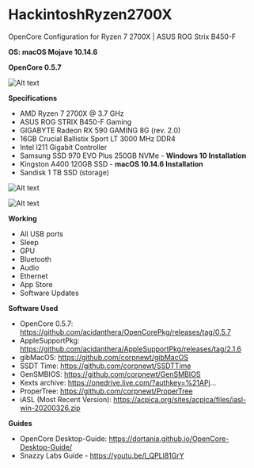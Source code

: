 # HackintoshRyzen2700X
OpenCore Configuration for Ryzen 7 2700X | ASUS ROG Strix B450-F

**OS: macOS Mojave 10.14.6**

**OpenCore 0.5.7**

![Alt text](https://raw.githubusercontent.com/thefallen0419/HackintoshRyzen2700X/master/HomeScreen.png?raw=true "HomeScreen")

**Specifications**
- AMD Ryzen 7 2700X @ 3.7 GHz
- ASUS ROG STRIX B450-F Gaming
- GIGABYTE Radeon RX 590 GAMING 8G (rev. 2.0)
- 16GB Crucial Ballistix Sport LT 3000 MHz DDR4
- Intel I211 Gigabit Controller
- Samsung SSD 970 EVO Plus 250GB NVMe - **Windows 10 Installation**
- Kingston A400 120GB SSD - **macOS 10.14.6 Installation**
- Sandisk 1 TB SSD (storage)

![Alt text](https://raw.githubusercontent.com/thefallen0419/HackintoshRyzen2700X/master/AMDPowerManagementGadget.png?raw=true "AMDPowerManagementGadget")

![Alt text](https://raw.githubusercontent.com/thefallen0419/HackintoshRyzen2700X/master/AppStoreandInternet.png?raw=true "AppStoreandInternet")

**Working**
-	All USB ports
-	Sleep
-	GPU
-	Bluetooth
-	Audio
-	Ethernet
-	App Store
-	Software Updates

**Software Used**
- OpenCore 0.5.7: https://github.com/acidanthera/OpenCorePkg/releases/tag/0.5.7
- AppleSupportPkg: https://github.com/acidanthera/AppleSupportPkg/releases/tag/2.1.6
- gibMacOS: https://github.com/corpnewt/gibMacOS
- SSDT Time: https://github.com/corpnewt/SSDTTime
- GenSMBIOS: https://github.com/corpnewt/GenSMBIOS
- Kexts archive: https://onedrive.live.com/?authkey=%21APj...
- ProperTree: https://github.com/corpnewt/ProperTree
- iASL (Most Recent Version): https://acpica.org/sites/acpica/files/iasl-win-20200326.zip

**Guides**
- OpenCore Desktop-Guide: https://dortania.github.io/OpenCore-Desktop-Guide/
- Snazzy Labs Guide - https://youtu.be/l_QPLl81GrY
